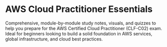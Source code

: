 # AWS Cloud Practitioner Essentials

Comprehensive, module-by-module study notes, visuals, and quizzes to help you prepare for the AWS Certified Cloud Practitioner (CLF-C02) exam. Ideal for beginners looking to build a solid foundation in AWS services, global infrastructure, and cloud best practices.
